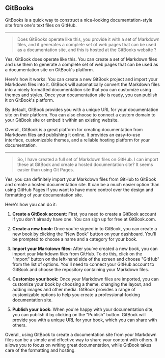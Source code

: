 ## GitBooks

GitBooks is a quick way to construct a nice-looking documentation-style site from one's text files on GitHub.

---
> Does GitBooks operate like this, you provide it with a set of Markdown files, and it generates a complete set of web pages that can be used as a documentation site, and this is hosted at the GitBooks website ? 

Yes, GitBook does operate like this. You can create a set of Markdown files and use them to generate a complete set of web pages that can be used as a documentation site on GitBook's platform.

Here's how it works: You can create a new GitBook project and import your Markdown files into it. GitBook will automatically convert the Markdown files into a nicely formatted documentation site that you can customize using themes and styles. Once your documentation site is ready, you can publish it on GitBook's platform.

By default, GitBook provides you with a unique URL for your documentation site on their platform. You can also choose to connect a custom domain to your GitBook site or embed it within an existing website.

Overall, GitBook is a great platform for creating documentation from Markdown files and publishing it online. It provides an easy-to-use interface, customizable themes, and a reliable hosting platform for your documentation.

---
> So, I have created a full set of Markdown files on GitHub. I can import these at GitBook and create a hosted documentation site? It seems easier than using Git Pages. 

Yes, you can definitely import your Markdown files from GitHub to GitBook and create a hosted documentation site. It can be a much easier option than using GitHub Pages if you want to have more control over the design and formatting of your documentation site.

Here's how you can do it:

1. **Create a GitBook account:** First, you need to create a GitBook account if you don't already have one. You can sign up for free at GitBook.com.

2. **Create a new book:** Once you're signed in to GitBook, you can create a new book by clicking the "New Book" button on your dashboard. You'll be prompted to choose a name and a category for your book.

3. **Import your Markdown files:** After you've created a new book, you can import your Markdown files from GitHub. To do this, click on the "Import" button on the left-hand side of the screen and choose "GitHub" from the list of options. You'll need to connect your GitHub account to GitBook and choose the repository containing your Markdown files.

4. **Customize your book:** Once your Markdown files are imported, you can customize your book by choosing a theme, changing the layout, and adding images and other media. GitBook provides a range of customizable options to help you create a professional-looking documentation site.

5. **Publish your book:** When you're happy with your documentation site, you can publish it by clicking on the "Publish" button. GitBook will provide you with a unique URL for your book, which you can share with others.

Overall, using GitBook to create a documentation site from your Markdown files can be a simple and effective way to share your content with others. It allows you to focus on writing great documentation, while GitBook takes care of the formatting and hosting.
